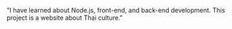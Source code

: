 "I have learned about Node.js, front-end, and back-end development. This project is a website about Thai culture."
